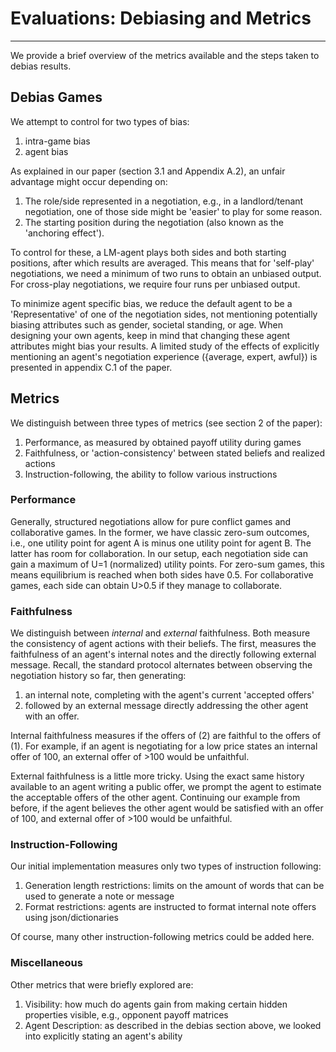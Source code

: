 # Evaluations: Debiasing and Metrics
___
We provide a brief overview of the metrics available and the steps taken to debias results.

## Debias Games
We attempt to control for two types of bias:
1. intra-game bias
2. agent bias

As explained in our paper (section 3.1 and Appendix A.2), an unfair advantage might occur depending on:
1. The role/side represented in a negotiation, e.g., in a landlord/tenant negotiation, one of those side might be 'easier' to play for some reason.
2. The starting position during the negotiation (also known as the 'anchoring effect').

To control for these, a LM-agent plays both sides and both starting positions, after which results are averaged. This 
means that for 'self-play' negotiations, we need a minimum of two runs to obtain an unbiased output. For cross-play 
negotiations, we require four runs per unbiased output.

To minimize agent specific bias, we reduce the default agent to be a 'Representative' of one of the negotiation sides, 
not mentioning potentially biasing attributes such as gender, societal standing, or age. When designing your own agents,
 keep in mind that changing these agent attributes might bias your results. A limited study of the effects of explicitly
 mentioning an agent's negotiation experience ({average, expert, awful}) is presented in appendix C.1 of the paper.

## Metrics
We distinguish between three types of metrics (see section 2 of the paper):
1. Performance, as measured by obtained payoff utility during games
2. Faithfulness, or 'action-consistency' between stated beliefs and realized actions
3. Instruction-following, the ability to follow various instructions

### Performance
Generally, structured negotiations allow for pure conflict games and collaborative games. In the former, we have classic
 zero-sum outcomes, i.e., one utility point for agent A is minus one utility point for agent B. The latter has room for 
collaboration. In our setup, each negotiation side can gain a maximum of U=1 (normalized) utility points. For zero-sum 
games, this means equilibrium is reached when both sides have 0.5. For collaborative games, each side can obtain U>0.5 
if they manage to collaborate. 

### Faithfulness
We distinguish between _internal_ and _external_ faithfulness. Both measure the consistency of agent actions with their 
beliefs. The first, measures the faithfulness of an agent's internal notes and the directly following external message. 
Recall, the standard protocol alternates between observing the negotiation history so far, then generating:
1. an internal note, completing with the agent's current 'accepted offers'
2. followed by an external message directly addressing the other agent with an offer.

Internal faithfulness measures if the offers of (2) are faithful to the offers of (1). For example, if an agent is 
negotiating for a low price states an internal offer of 100, an external offer of >100 would be unfaithful.

External faithfulness is a little more tricky. Using the exact same history available to an agent writing a public offer,
we prompt the agent to estimate the acceptable offers of the other agent. Continuing our example from before, if the 
agent believes the other agent would be satisfied with an offer of 100, and external offer of >100 would be unfaithful.

### Instruction-Following
Our initial implementation measures only two types of instruction following:
1. Generation length restrictions: limits on the amount of words that can be used to generate a note or message
2. Format restrictions: agents are instructed to format internal note offers using json/dictionaries

Of course, many other instruction-following metrics could be added here.

### Miscellaneous
Other metrics that were briefly explored are:
1. Visibility: how much do agents gain from making certain hidden properties visible, e.g., opponent payoff matrices
2. Agent Description: as described in the debias section above, we looked into explicitly stating an agent's ability

